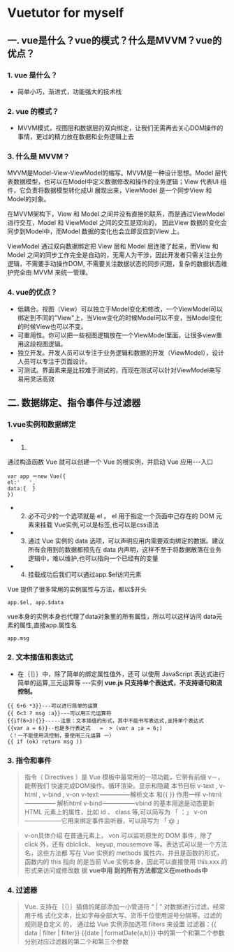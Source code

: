 # Vuetutor for myself

## 一. vue是什么？vue的模式？什么是MVVM？vue的优点？

### 1. vue 是什么？
- 简单小巧，渐进式，功能强大的技术栈

### 2. vue 的模式？
-  MVVM模式，视图层和数据层的双向绑定，让我们无需再去关心DOM操作的事情，更过的精力放在数据和业务逻辑上去

### 3. 什么是 MVVM ?
MVVM是Model-View-ViewModel的缩写。MVVM是一种设计思想。Model 层代表数据模型，也可以在Model中定义数据修改和操作的业务逻辑；View 代表UI 组件，它负责将数据模型转化成UI 展现出来，ViewModel 是一个同步View 和 Model的对象。

在MVVM架构下，View 和 Model 之间并没有直接的联系，而是通过ViewModel进行交互，Model 和 ViewModel 之间的交互是双向的， 因此View 数据的变化会同步到Model中，而Model 数据的变化也会立即反应到View 上。

ViewModel 通过双向数据绑定把 View 层和 Model 层连接了起来，而View 和 Model 之间的同步工作完全是自动的，无需人为干涉，因此开发者只需关注业务逻辑，不需要手动操作DOM, 不需要关注数据状态的同步问题，复杂的数据状态维护完全由 MVVM 来统一管理。

### 4. vue的优点？
- 低耦合。视图（View）可以独立于Model变化和修改，一个ViewModel可以绑定到不同的"View"上，当View变化的时候Model可以不变，当Model变化的时候View也可以不变。
- 可重用性。你可以把一些视图逻辑放在一个ViewModel里面，让很多view重用这段视图逻辑。
- 独立开发。开发人员可以专注于业务逻辑和数据的开发（ViewModel），设计人员可以专注于页面设计。
- 可测试。界面素来是比较难于测试的，而现在测试可以针对ViewModel来写
易用灵活高效

## 二. 数据绑定、指令事件与过滤器
### 1.vue实例和数据绑定
- 1.  <script src="https://cdn.bootcss.com/vue/2.5.17-beta.0/vue.min.js"></script>
通过构造函数 Vue 就可以创建一个 Vue 的根实例，并启动 Vue 应用---入口
```
var app ＝new Vue({
el:'   ',
data:{  }
})
```
- 2. 必不可少的一个选项就是 el 。 el 用于指定一个页面中己存在的 DOM 元素来挂载 Vue实例,可以是标签,也可以是css语法
- 3.  通过 Vue 实例的 data 选项，可以声明应用内需要双向绑定的数据。建议所有会用到的数据都预先在 data 内声明，这样不至于将数据散落在业务逻辑中，难以维护,也可以指向一个已经有的变量
- 4.  挂载成功后我们可以通过app.$el访问元素

Vue 提供了很多常用的实例属性与方法，都以$开头 
```
app.$el, app.$data
```
 vue本身的实例本身也代理了data对象里的所有属性，所以可以这样访问 data元素的属性,直接app.属性名
```
app.msg
```
### 2. 文本插值和表达式
- 在｛｛｝｝中，除了简单的绑定属性值外，还可 以使用 JavaScript 表达式进行简单的运算,三元运算等
---实例
**vue.js 只支持单个表达式，不支持语句和流控制。**
```
{{ 6+6 *3}}---可以进行简单的运算
{{ 6<3 ? msg :a}}---可以用三元运算符 
{{if(6>3){}}-----注意：文本插值的形式，其中不能书写表达式,支持单个表达式
{{var a = 6}}--也是多行表达式   =  > (var a ;a = 6;)
〈！一不能使用流控制，要使用三元运算 一〉
{{ if (ok) return msg ))
```
### 3. 指令和事件


> 指令（ Directives ）是 Vue 模板中最常用的一项功能，它带有前缀 v－，能帮我们
快速完成DOM操作。循环渲染。显示和隐藏
本节目标 v-text , v-html , v-bind , v-on
v-­text:—————­解析文本 和{{ }} 作用一样
v-­html:————— 解析html
v­-bind—————–v­bind 的基本用途是动态更新 HTML 元素上的属性，比如 id 、
class 等,可以简写为  「  ：」 
v­-on——————它用来绑定事件监听器，可以简写为  「 @ 」 

> v­-on具体介绍
在普通元素上， v­on 可以监听原生的 DOM 事件，除了 click 外，还有
dblclick、 keyup, mousemove 等。表达式可以是一个方法名，这些方法都
写在 Vue 实例的 methods 属性内，并且是函数的形式，函数内的 this 指向
的是当前 Vue 实例本身，因此可以直接使用 this.xxx 的形式来访问或修改数
据
**vue中用 到的所有方法都定义在methods中**

### 4. 过滤器

> Vue. 支持在｛｛｝｝插值的尾部添加一小管道符 “ | ” 对数据进行过滤，经常用于格
式化文本，比如字母全部大写、货币千位使用逗号分隔等。过滤的规则是自定义
的， 通过给 Vue 实例添加选项 filters 来设置
过滤器：{{ data | filter | filter}}
{{date | formatDate(a,b)}} 中的第一个和第二个参数
分别对应过滤器的第二个和第三个参数
